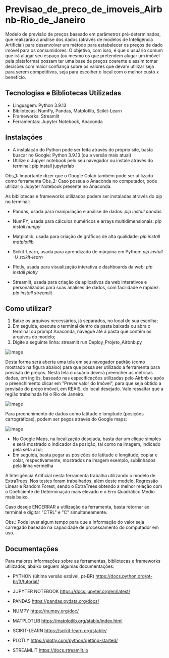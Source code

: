 # Previsao_de_preco_de_imoveis_Airbnb-Rio_de_Janeiro

Modelo de previsão de preços baseado em parâmetros pré-determinados, que realizarão a análise dos dados (através de modelos de Inteligência Artificial) para desenvolver um método para estabelecer os preços de dado imóvel para os consumidores. 
O objetivo, com isso, é que o usuário comum que irá alugar seu espaço (ou mesmo os que pretendem alugar um imóvel pela plataforma) possam ter uma base de preços coerente e assim tomar decisões com maior confiança sobre os valores que devam utilizar seja para serem competitivos, seja para escolher o local com o melhor custo x benefício.

## Tecnologias e Bibliotecas Utilizadas

- Linguagem: Python 3.9.13
- Bibliotecas: NumPy, Pandas, Matplotlib, Scikit-Learn
- Frameworks: Streamlit
- Ferramentas: Jupyter Notebook, Anaconda

## Instalações
- A instalação do Python pode ser feita através do próprio site, basta buscar no Google:
    Python 3.9.13 (ou a versão mais atual)
- Utilize o Jupyer notebook pelo seu navegador ou instale através do terminal:
    pip install jupyterlab

Obs_1: Importante dizer que o Google Colab também pode ser utilizado como ferramenta
Obs_2: Caso possua o Anaconda no computador, pode utilizar o Jupyter Notebook presente no Anaconda.

As bibliotecas e frameworks utilizados podem ser instaladas através do pip no terminal:
- Pandas, usada para manipulação e análise de dados:
  *pip install pandas*
  
- NumPY, usada para cálculos numéricos e arrays multidimensionais:
  *pip install numpy*
  
- Matplotlib, usada para criação de gráficos de alta qualidade:
  *pip install matplotlib*
  
- Scikit-Learn, usada para aprendizado de máquina em Python: 
  *pip install -U scikit-learn*
  
- Plotly, usada para visualização interativa e dashboards da web: 
  *pip install plotly*
  
- Streamlit, usada para criação de aplicativos da web interativos e personalizados para suas análises de dados, com facilidade e rapidez:
  *pip install streamlit*

## Como utilizar?
1. Baixe os arquivos necessários, já separados, no local de sua escolha;
2. Em seguida, execute o terminal dentro da pasta baixada ou abra o terminal ou prompt Anaconda, navegue até a pasta que contém os arquivos do modelo;
3. Digite a seguinte linha:
   streamlit run Deploy_Projeto_Airbnb.py

![image](https://github.com/mfre1re/Previsao_de_preco_de_imoveis_Airbnb-Rio_de_Janeiro/assets/88170132/4c358bc0-1574-4cdc-b1f3-ffc2dac7e390)


Desta forma será aberta uma tela em seu navegador padrão (como mostrado na figura abaixo) para que possa ser utilizado a ferramenta para previsão de preços. Nesta tela o usuário deverá preencher as métricas dadas, em inglês, baseado nas especificações utilizadas pelo Airbnb e após o preenchimento clicar em "Prever valor do Imóvel", para que seja obtido a previsão do preço imóvel, em REAIS, do local desejado. Vale ressaltar que a região trabalhada foi o Rio de Janeiro.

![image](https://github.com/mfre1re/Previsao_de_preco_de_imoveis_Airbnb-Rio_de_Janeiro/assets/88170132/7aa77da6-1631-4d06-8929-55ee82854ff8)

Para preenchimento de dados como latitude e longitude (posições cartográficas), podem ser pegos através do Google maps:

![image](https://github.com/mfre1re/Previsao_de_preco_de_imoveis_Airbnb-Rio_de_Janeiro/assets/88170132/117e3087-8657-4c5e-983e-7c3c13d1b5be)

- No Google Maps, na localização desejada, basta dar um clique simples e será mostrado o indicador da posição, tal como na imagem, indicado pela seta azul;
- Em seguida, basta pegar as posições de latitude e longitude, copiar e colar, respectivamente, mostrados na imagem exemplo, sublinhados pela linha vermelha

A Inteligência Artificial nesta ferramenta trabalha utilizando o modelo de ExtraTrees. Nos testes foram trabalhados, além deste modelo, Regressão Linear e Random Forest, sendo o ExtraTrees obtendo a melhor relação com o Coeficiente de Determinação mais elevado e o Erro Quadrático Médio mais baixo.

Caso deseje ENCERRAR a utilização da ferramenta, basta retornar ao terminal e digitar "CTRL" e "C" simultaneamente.

Obs.: Pode levar algum tempo para que a informação do valor seja carregado baseado na capacidade de processamento do computador em uso.

## Documentações
Para maiores informações sobre as ferramentas, bibliotecas e frameworks utilizados, abaixo seguem algumas documentações:
- PYTHON (última versão estável, pt-BR)
  https://docs.python.org/pt-br/3/tutorial/

- JUPYTER NOTEBOOK
  https://docs.jupyter.org/en/latest/
  
- PANDAS
  https://pandas.pydata.org/docs/
  
- NUMPY
  https://numpy.org/doc/
  
- MATPLOTLIB
  https://matplotlib.org/stable/index.html

- SCIKIT-LEARN
  https://scikit-learn.org/stable/

- PLOTLY
  https://plotly.com/python/getting-started/

- STREAMLIT
  https://docs.streamlit.io


  
  

